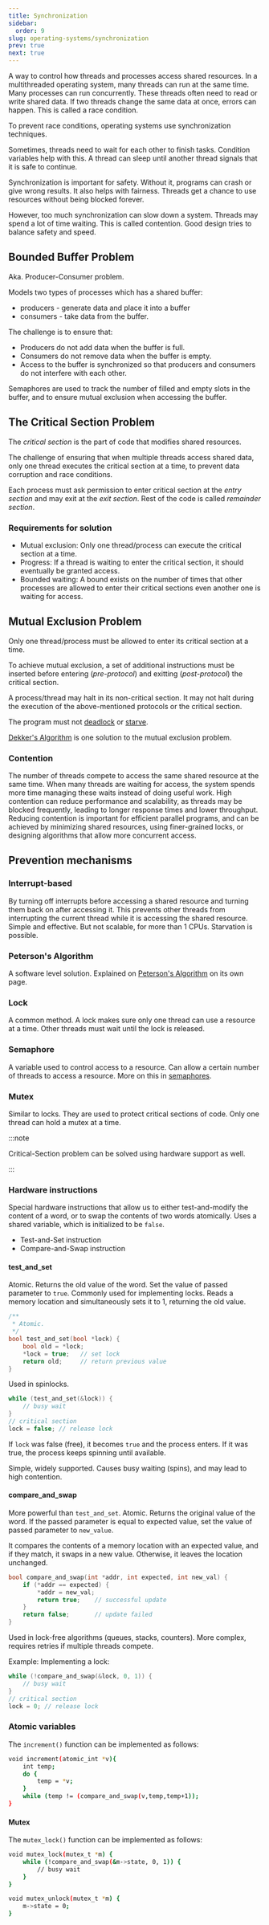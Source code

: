 ```yaml
---
title: Synchronization
sidebar:
  order: 9
slug: operating-systems/synchronization
prev: true
next: true
---
```


A way to control how threads and processes access shared resources. In a multithreaded operating system, many threads can run at the same time. Many processes can run concurrently. These threads often need to read or write shared data. If two threads change the same data at once, errors can happen. This is called a race condition.

To prevent race conditions, operating systems use synchronization techniques. 

Sometimes, threads need to wait for each other to finish tasks. Condition variables help with this. A thread can sleep until another thread signals that it is safe to continue.

Synchronization is important for safety. Without it, programs can crash or give wrong results. It also helps with fairness. Threads get a chance to use resources without being blocked forever.

However, too much synchronization can slow down a system. Threads may spend a lot of time waiting. This is called contention. Good design tries to balance safety and speed.

## Bounded Buffer Problem

Aka. Producer-Consumer problem.

Models two types of processes which has a shared buffer:
- producers - generate data and place it into a buffer
- consumers - take data from the buffer.

The challenge is to ensure that:
- Producers do not add data when the buffer is full.
- Consumers do not remove data when the buffer is empty.
- Access to the buffer is synchronized so that producers and consumers do not interfere with each other.

Semaphores are used to track the number of filled and empty slots in the buffer, and to ensure mutual exclusion when accessing the buffer.

## The Critical Section Problem

The _critical section_ is the part of code that modifies shared resources.

The challenge of ensuring that when multiple threads access shared data, only one thread executes the critical section at a time, to prevent data corruption and race conditions.

Each process must ask permission to enter critical section at the _entry section_ and may exit at the _exit section_. Rest of the code is called _remainder section_.

### Requirements for solution

- Mutual exclusion: Only one thread/process can execute the critical section at a time.
- Progress: If a thread is waiting to enter the critical section, it should eventually be granted access.
- Bounded waiting: A bound exists on the number of times that other processes are allowed to enter their critical sections even another one is waiting for access.

## Mutual Exclusion Problem

Only one thread/process must be allowed to enter its critical section at a time.

To achieve mutual exclusion, a set of additional instructions must be inserted before entering (_pre-protocol_) and exitting (_post-protocol_) the critical section.

A process/thread may halt in its non-critical section. It may not halt during the execution of the above-mentioned protocols or the critical section.

The program must not [deadlock](https://s2.sahithyan.dev/program-construction/basics/concurrency/#deadlock) or [starve](https://s2.sahithyan.dev/program-construction/basics/concurrency/#thread-starvation).

[Dekker's Algorithm](/operating-systems/dekkers-algorithm) is one solution to the mutual exclusion problem.

### Contention

The number of threads compete to access the same shared resource at the same time. When many threads are waiting for access, the system spends more time managing these waits instead of doing useful work. High contention can reduce performance and scalability, as threads may be blocked frequently, leading to longer response times and lower throughput. Reducing contention is important for efficient parallel programs, and can be achieved by minimizing shared resources, using finer-grained locks, or designing algorithms that allow more concurrent access.

## Prevention mechanisms

### Interrupt-based

By turning off interrupts before accessing a shared resource and turning them back on after accessing it. This prevents other threads from interrupting the current thread while it is accessing the shared resource. Simple and effective. But not scalable, for more than 1 CPUs. Starvation is possible.

### Peterson's Algorithm

A software level solution. Explained on [Peterson's Algorithm](/operating-systems/petersons-algorithm) on its own page.

### Lock

A common method. A lock makes sure only one thread can use a resource at a time. Other threads must wait until the lock is released.

### Semaphore

A variable used to control access to a resource. Can allow a certain number of threads to access a resource. More on this in [semaphores](/operating-systems/semaphores).

### Mutex

Similar to locks. They are used to protect critical sections of code. Only one thread can hold a mutex at a time.

:::note

Critical-Section problem can be solved using hardware support as well.

:::

### Hardware instructions

Special hardware instructions that allow us to either test-and-modify the content of a word, or to swap the contents of two words atomically. Uses a shared variable, which is initialized to be `false`.

- Test-and-Set instruction   
- Compare-and-Swap instruction   
  
#### test_and_set

Atomic. Returns the old value of the word. Set the value of passed parameter to `true`. Commonly used for implementing locks. Reads a memory location and simultaneously sets it to 1, returning the old value.

```c
/**
 * Atomic.
 */
bool test_and_set(bool *lock) {
    bool old = *lock;
    *lock = true;   // set lock
    return old;     // return previous value
}
```

Used in spinlocks.

```c
while (test_and_set(&lock)) {
    // busy wait
}
// critical section
lock = false; // release lock
```

If `lock` was false (free), it becomes `true` and the process enters. If it was true, the process keeps spinning until available.

Simple, widely supported. Causes busy waiting (spins), and may lead to high contention.

#### compare_and_swap

More powerful than `test_and_set`. Atomic. Returns the original value of the word. If the passed parameter is equal to expected value, set the value of passed parameter to `new_value`.

It compares the contents of a memory location with an expected value, and if they match, it swaps in a new value. Otherwise, it leaves the location unchanged.

```c
bool compare_and_swap(int *addr, int expected, int new_val) {
    if (*addr == expected) {
        *addr = new_val;
        return true;    // successful update
    }
    return false;       // update failed
}
```

Used in lock-free algorithms (queues, stacks, counters). More complex, requires retries if multiple threads compete.

Example: Implementing a lock:

```c
while (!compare_and_swap(&lock, 0, 1)) {
    // busy wait
}
// critical section
lock = 0; // release lock
```

### Atomic variables

The `increment()` function can be implemented as follows:

```sh
void increment(atomic_int *v){
    int temp;
    do {
        temp = *v;
    }
    while (temp != (compare_and_swap(v,temp,temp+1));
}
```

#### Mutex 

The `mutex_lock()` function can be implemented as follows:

```sh
void mutex_lock(mutex_t *m) {
    while (!compare_and_swap(&m->state, 0, 1)) {
        // busy wait
    }
}

void mutex_unlock(mutex_t *m) {
    m->state = 0;
}
```
